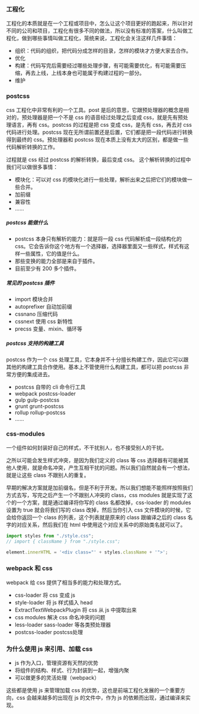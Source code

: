 ### 工程化

工程化的本质就是在一个工程或项目中，怎么让这个项目更好的跑起来，所以针对不同的公司和项目，工程化有很多不同的做法，所以没有标准的答案，什么叫做工程化，做到哪些事情叫做工程化，笼统来说，工程化会关注这样几件事情：

* 组织：代码的组织，把代码分成怎样的目录，怎样的模块才方便大家去合作。
* 优化
* 构建：代码写完后需要经过哪些处理步骤，有可能需要优化，有可能需要压缩，再去上线，上线本身也可能属于构建过程的一部分。
* 维护



### postcss

css 工程化中非常有利的一个工具。post 是后的意思，它跟预处理器的概念是相对的，预处理器是把一个不是 css 的语音经过处理之后变成 css，就是先有预处理语言，再有 css。postcss 的过程是把 css 变成 css，是先有 css，再去对 css 代码进行处理。postcss 现在无所谓前置还是后置，它们都是把一段代码进行转换得到最终的 css。预处理器和 postcss 现在本质上没有太大的区别，都是做一些代码解析转换的工作。

过程就是 css 经过 postcss 的解析转换，最后变成 css。 这个解析转换的过程中我们可以做很多事情：

* 模块化：可以对 css 的模块化进行一些处理，解析出来之后把它们的模块做一些合并。
* 加前缀
* 兼容性
* ......

##### postcss 能做什么

* postcss 本身只有解析的能力：就是将一段 css 代码解析成一段结构化的 css。它会告诉你这个地方有一个选择器，选择器里面又一些样式，样式有这样一些属性，它的值是什么。
* 那些变换的能力全部是来自于插件。
* 目前至少有 200 多个插件。

##### 常见的 postcss 插件

* import 模块合并
* autoprefixer 自动加前缀
* cssnano 压缩代码
* cssnext 使用 css 新特性
* precss 变量、mixin、循环等

##### postcss 支持的构建工具

postcss 作为一个 css 处理工具，它本身并不十分擅长构建工作，因此它可以跟其他的构建工具合作使用。基本上不管使用什么构建工具，都可以把 postcss 非常方便的集成进去。

* postcss 自带的 cli 命令行工具
* webpack postcss-loader
* gulp gulp-postcss
* grunt grunt-postcss
* rollup rollup-postcss
* ......



### css-modules

一个组件如何封装好自己的样式，不干扰别人，也不接受别人的干扰。

之所以可能会发生样式冲突，是因为我们定义的 class 等 css 选择器有可能被其他人使用，就是命名冲突，产生互相干扰的问题。所以我们自然就会有一个想法，就是让这些 class 不跟别人的重复。

早期的解决方案就是加前缀名，但是不利于开发。所以我们想能不能照样按照我们方式去写，写完之后产生一个不跟别人冲突的 class，css modules 就是实现了这个的一个方案，就是通过编译将你写的 class 名都改掉，css-loader 的 modules 设置为 true 就会将我们写的 class 改掉，然后当你引入 css 文件模块的时候，它会给你返回一个 class 的列表，这个列表就是原来的 class 跟编译之后的 class 名字的对应关系，然后我们在 html 中使用这个对应关系中的原始类名就可以了。

```js
import styles from "./style.css";
// import { className } from "./style.css";

element.innerHTML = '<div class="' + styles.className + '">';
```



### webpack 和 css

webpack 给 css 提供了相当多的能力和处理方式。

* css-loader 将 css 变成 js
* style-loader 将 js 样式插入 head
* ExtractTextWebpackPlugin 将 css 从 js 中提取出来
* css modules 解决 css 命名冲突的问题
* less-loader sass-loader 等各类预处理器
* postcss-loader postcss处理



### 为什么使用 js 来引用、加载 css

* js 作为入口，管理资源有天然的优势
* 将组件的结构、样式、行为封装到一起，增强内聚
* 可以做更多的灵活处理（webpack）

这些都是使用 js 来管理加载 css 的优势，这也是前端工程化发展的一个重要方向，css 会越来越多的出现在 js 的文件中，作为 js 的依赖而出现，通过编译来实现。
